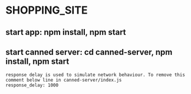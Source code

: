 # SHOPPING_SITE


## start app: npm install, npm start

## start canned server: cd canned-server, npm install, npm start 
    response delay is used to simulate network behaviour. To remove this comment below line in canned-server/index.js
    response_delay: 1000 

